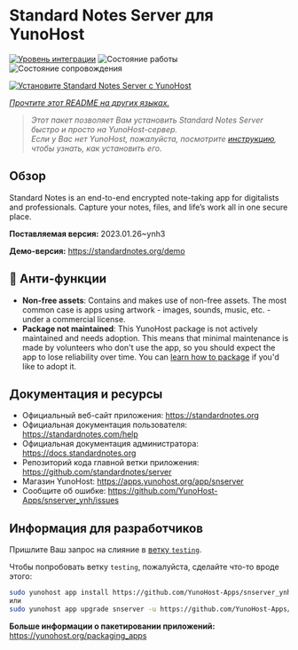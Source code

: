 <!--
Важно: этот README был автоматически сгенерирован <https://github.com/YunoHost/apps/tree/master/tools/readme_generator>
Он НЕ ДОЛЖЕН редактироваться вручную.
-->

# Standard Notes Server для YunoHost

[![Уровень интеграции](https://apps.yunohost.org/badge/integration/snserver)](https://ci-apps.yunohost.org/ci/apps/snserver/)
![Состояние работы](https://apps.yunohost.org/badge/state/snserver)
![Состояние сопровождения](https://apps.yunohost.org/badge/maintained/snserver)

[![Установите Standard Notes Server с YunoHost](https://install-app.yunohost.org/install-with-yunohost.svg)](https://install-app.yunohost.org/?app=snserver)

*[Прочтите этот README на других языках.](./ALL_README.md)*

> *Этот пакет позволяет Вам установить Standard Notes Server быстро и просто на YunoHost-сервер.*  
> *Если у Вас нет YunoHost, пожалуйста, посмотрите [инструкцию](https://yunohost.org/install), чтобы узнать, как установить его.*

## Обзор

Standard Notes is an end-to-end encrypted note-taking app for digitalists and professionals. Capture your notes, files, and life’s work all in one secure place.


**Поставляемая версия:** 2023.01.26~ynh3

**Демо-версия:** <https://standardnotes.org/demo>
## :red_circle: Анти-функции

- **Non-free assets**: Contains and makes use of non-free assets. The most common case is apps using artwork - images, sounds, music, etc. - under a commercial license.
- **Package not maintained**: This YunoHost package is not actively maintained and needs adoption. This means that minimal maintenance is made by volunteers who don't use the app, so you should expect the app to lose reliability over time. You can [learn how to package](https://yunohost.org/packaging_apps_intro) if you'd like to adopt it.

## Документация и ресурсы

- Официальный веб-сайт приложения: <https://standardnotes.org>
- Официальная документация пользователя: <https://standardnotes.com/help>
- Официальная документация администратора: <https://docs.standardnotes.org>
- Репозиторий кода главной ветки приложения: <https://github.com/standardnotes/server>
- Магазин YunoHost: <https://apps.yunohost.org/app/snserver>
- Сообщите об ошибке: <https://github.com/YunoHost-Apps/snserver_ynh/issues>

## Информация для разработчиков

Пришлите Ваш запрос на слияние в [ветку `testing`](https://github.com/YunoHost-Apps/snserver_ynh/tree/testing).

Чтобы попробовать ветку `testing`, пожалуйста, сделайте что-то вроде этого:

```bash
sudo yunohost app install https://github.com/YunoHost-Apps/snserver_ynh/tree/testing --debug
или
sudo yunohost app upgrade snserver -u https://github.com/YunoHost-Apps/snserver_ynh/tree/testing --debug
```

**Больше информации о пакетировании приложений:** <https://yunohost.org/packaging_apps>

